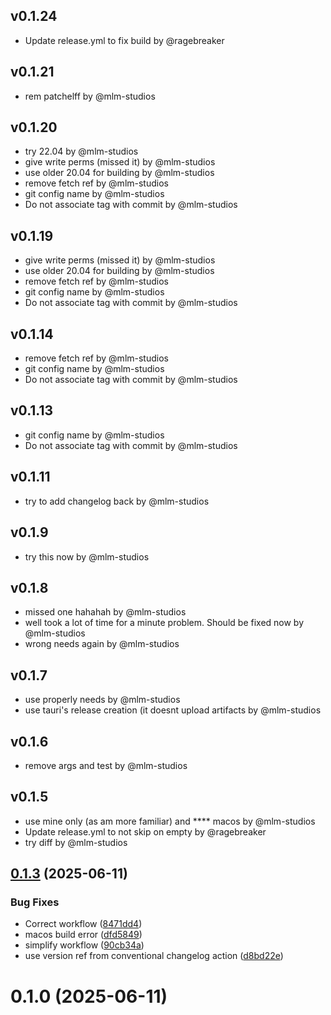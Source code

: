 ## v0.1.24

- Update release.yml to fix build by @ragebreaker


## v0.1.21

- rem patchelff by @mlm-studios


## v0.1.20

- try 22.04 by @mlm-studios
- give write perms (missed it) by @mlm-studios
- use older 20.04 for building by @mlm-studios
- remove fetch ref by @mlm-studios
- git config name by @mlm-studios
- Do not associate tag with commit by @mlm-studios


## v0.1.19

- give write perms (missed it) by @mlm-studios
- use older 20.04 for building by @mlm-studios
- remove fetch ref by @mlm-studios
- git config name by @mlm-studios
- Do not associate tag with commit by @mlm-studios


## v0.1.14

- remove fetch ref by @mlm-studios
- git config name by @mlm-studios
- Do not associate tag with commit by @mlm-studios


## v0.1.13

- git config name by @mlm-studios
- Do not associate tag with commit by @mlm-studios


## v0.1.11

- try to add changelog back by @mlm-studios


## v0.1.9

- try this now by @mlm-studios


## v0.1.8

- missed one hahahah by @mlm-studios
- well took a lot of time for a minute problem. Should be fixed now by @mlm-studios
- wrong needs again by @mlm-studios


## v0.1.7

- use properly needs by @mlm-studios
- use tauri's release creation (it doesnt upload artifacts by @mlm-studios


## v0.1.6

- remove args and test by @mlm-studios


## v0.1.5

- use mine only (as am more familiar) and **** macos by @mlm-studios
- Update release.yml to not skip on empty by @ragebreaker
- try diff by @mlm-studios


## [0.1.3](https://github.com/mlm-games/velodown/compare/v0.1.0...v0.1.3) (2025-06-11)


### Bug Fixes

* Correct workflow ([8471dd4](https://github.com/mlm-games/velodown/commit/8471dd4aaedf52f8132bb3c96318257d9a89b96c))
* macos build error ([dfd5849](https://github.com/mlm-games/velodown/commit/dfd584947dcd3b60d5adefcf13c4daebf8788a6f))
* simplify workflow ([90cb34a](https://github.com/mlm-games/velodown/commit/90cb34a8fe0daee18e1afb0613c158942b00d483))
* use version ref from conventional changelog action ([d8bd22e](https://github.com/mlm-games/velodown/commit/d8bd22e0d3618863327f8c2a3e4e34e632e6fcf5))



# 0.1.0 (2025-06-11)



